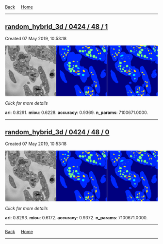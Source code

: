 
[Back](..)&nbsp;&nbsp;&nbsp;&nbsp;&nbsp;[Home](https://leapmanlab.github.io/snapshots)

---

<div class="summary"><a href="1"><h2>random_hybrid_3d / 0424 / 48 / 1</h2></a><p>Created 07 May 2019, 10:53:18
</p><a href="1"><img src="1/media/summary.png" align="center"></a><p>
<i>Click for more details</i>
</p></div>

**ari**: 0.8291. **miou**: 0.6228. **accuracy**: 0.9369. **n_params**: 7100671.0000. 

---

<div class="summary"><a href="0"><h2>random_hybrid_3d / 0424 / 48 / 0</h2></a><p>Created 07 May 2019, 10:53:18
</p><a href="0"><img src="0/media/summary.png" align="center"></a><p>
<i>Click for more details</i>
</p></div>

**ari**: 0.8293. **miou**: 0.6172. **accuracy**: 0.9372. **n_params**: 7100671.0000. 

---

[Back](..)&nbsp;&nbsp;&nbsp;&nbsp;&nbsp;[Home](https://leapmanlab.github.io/snapshots)

---
